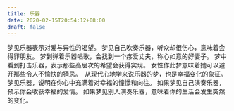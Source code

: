 ```yaml
---
title: 乐器
date: 2020-02-15T20:54:12+08:00
draft: false
---
```


梦见乐器表示对爱与异性的渴望。
梦见自己吹奏乐器，听众却很伤心，意味着会得罪朋友。
梦到弹着乐器唱歌，会找到一个疼爱丈夫，称心如意的好妻子。
梦中看到打击乐器，表示那些高层次的希望会获得实现。
女性作此梦意味着她可以避开那些令人不愉快的猜忌。
 从现代心地学来说乐器的梦，也是幸福变化的象征。
梦见乐器，说明在你心中充满着对幸福的憧憬和向往。
如果梦见自己演奏乐器，预示你会收获幸福的爱情。
如果梦见别人演奏乐器，意味着你的生活会发生突然的变化。
